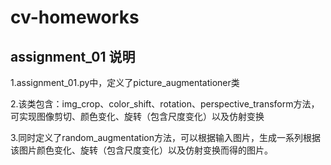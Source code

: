 # cv-homeworks
## assignment_01 说明
1.assignment_01.py中，定义了picture_augmentationer类

2.该类包含：img_crop、color_shift、rotation、perspective_transform方法，可实现图像剪切、颜色变化、旋转（包含尺度变化）以及仿射变换

3.同时定义了random_augmentation方法，可以根据输入图片，生成一系列根据该图片颜色变化、旋转（包含尺度变化）以及仿射变换而得的图片。
